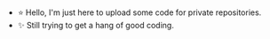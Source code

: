 - ⭐ Hello, I'm just here to upload some code for private repositories.
- ✨ Still trying to get a hang of good coding.
<!---
zillastar/zillastar is a ✨ special ✨ repository because its `README.md` (this file) appears on your GitHub profile.
You can click the Preview link to take a look at your changes.
--->
